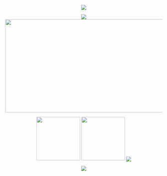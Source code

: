 <p align="center">
<img src="https://capsule-render.vercel.app/api?type=waving&color=timeGradient&height=200&&section=header&text={Welcome+visitors}&fontSize=60&fontAlign=50&fontAlignY=30&desc={I'm+HeartFire,wishing+you+happiness+every+day!}&descAlign=50&descSize=30&descAlignY=60&animation=twinkling" />
</p>
<p align="center">
<img src="https://readme-typing-svg.demolab.com?font=Orbitron&size=25&pause=100&center=true&vCenter=true&random=false&width=750&lines=Different+trains+are+all+heading+towards+better+places!;不同的列车都在开往更好的地方!" />
<img width="900" height="300" src="https://github-readme-activity-graph.vercel.app/graph?username=Heart-fire&theme=github-compact&hide_border=true&area=true">
</p>

<!-- 网址:  https://github.com/antonkomarev/github-profile-views-counter -->
<!-- 已注释 <p align="center">
<a href="https://github.com/Heart-fire"><img src="https://img.shields.io/badge/GitHub-Heart_fire-blue?logo=github" /></a>
<a href=""><img src="https://img.shields.io/badge/CSDN-猿头儿-red" /></a>
<a href=""><img src="https://img.shields.io/badge/哔哩哔哩-心火2024-pink?logo=bilibili" /></a>
<img src="https://img.shields.io/badge/QQ-395796155-green?logo=tencentqq" />
<img src="https://img.shields.io/badge/wechat-green?logo=tencentwechat" />
<img src="https://komarev.com/ghpvc/?username=Xinhuo2022&abbreviated=true&color=yellow" />
</p>
<img src="https://camo.githubusercontent.com/f50234cb9f1be4beead6b35d3f6ec558561a79c263728818838447aa56cb5401/68747470733a2f2f63646e2e6a7364656c6976722e6e65742f67682f73756e3032323553554e2f73756e3032323553554e2f6173736574732f696d616765732f68722e676966" />
-->

<p align="center">
<!-- ## 今年汇总(This year's summary) -->
<img align="" height="140px" src="https://github-readme-stats.vercel.app/api?username=Heart-fire&show_icons=true&theme=radical&hide_title=true&hide_border=true&layout=compact&bg_color=0,73FA79,73FDFF,D783FF&theme=graywhite&locale=cn" />
<img align="" height="140px" src="https://github-readme-stats.vercel.app/api/top-langs/?username=Heart-fire&hide_title=true&hide_border=true&layout=compact&bg_color=0,73FA79,73FDFF,D783FF&theme=graywhite&locale=cn" />
<!-- https://github.com/tandpfun/skill-icons语言图标 -->
<img align="center" src="https://skillicons.dev/icons?i=java,vue,spring,redis,linux,py,mysql,webstorm,idea,html,css,c,js,ts,docker&theme=light" />
</p>

<!-- 已注释
 ### 交个朋友 👬🏻
<img src="https://media.giphy.com/media/LnQjpWaON8nhr21vNW/giphy.gif" width="100">
<em><b>I love to make friends.</b> so if you want to say <b>hi, I'll be happy to meet you more!</b> 😊</em> 
-->

<!-- 
<p align="center">
<img width="830" height= 160px src="https://camo.githubusercontent.com/958d3c4a2ec51daf18c5eeed23bed3f039ca13a6aa96a056b7883d9a642c5fbf/68747470733a2f2f63646e2e6a7364656c6976722e6e65742f67682f73756e3032323553554e2f73756e3032323553554e2f6173736574732f696d616765732f69636f6e2e706e67">
</p>
-->

<!-- https://github.com/kyechan99/capsule-render -->
<p align="center">
<img src="https://capsule-render.vercel.app/api?type=waving&color=timeGradient&height=200&&section=footer&text=THE%20END!&fontSize=60&fontAlign=50&fontAlignY=70&desc=Hope%20your%20program%20is%20bug-free!&descAlign=50&descSize=30&descAlignY=40&animation=twinkling">
</p>
